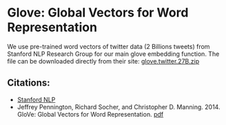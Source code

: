# Glove: Global Vectors for Word Representation
We use pre-trained word vectors of twitter data (2 Billions tweets) from Stanford NLP Research Group for our main glove embedding function. The file can be downloaded directly from their site: [glove.twitter.27B.zip](http://nlp.stanford.edu/data/glove.twitter.27B.zip)

## Citations:
- [Stanford NLP](https://nlp.stanford.edu/projects/glove/)
- Jeffrey Pennington, Richard Socher, and Christopher D. Manning. 2014. GloVe: Global Vectors for Word Representation. [pdf](https://nlp.stanford.edu/pubs/glove.pdf)
